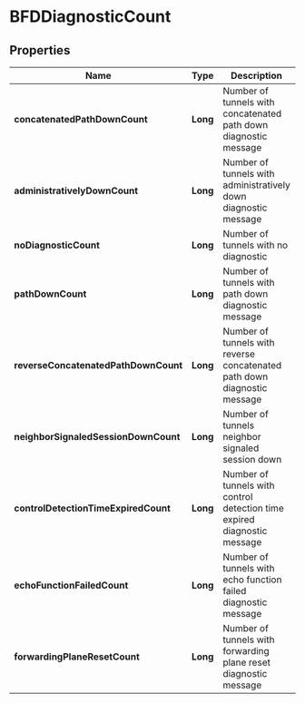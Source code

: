 # BFDDiagnosticCount

## Properties
Name | Type | Description | Notes
------------ | ------------- | ------------- | -------------
**concatenatedPathDownCount** | **Long** | Number of tunnels with concatenated path down diagnostic message |  [optional]
**administrativelyDownCount** | **Long** | Number of tunnels with administratively down diagnostic message |  [optional]
**noDiagnosticCount** | **Long** | Number of tunnels with no diagnostic |  [optional]
**pathDownCount** | **Long** | Number of tunnels with path down diagnostic message |  [optional]
**reverseConcatenatedPathDownCount** | **Long** | Number of tunnels with reverse concatenated path down diagnostic message |  [optional]
**neighborSignaledSessionDownCount** | **Long** | Number of tunnels neighbor signaled session down |  [optional]
**controlDetectionTimeExpiredCount** | **Long** | Number of tunnels with control detection time expired diagnostic message |  [optional]
**echoFunctionFailedCount** | **Long** | Number of tunnels with echo function failed diagnostic message |  [optional]
**forwardingPlaneResetCount** | **Long** | Number of tunnels with forwarding plane reset diagnostic message |  [optional]
